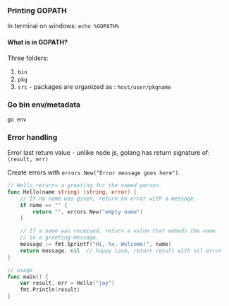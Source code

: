 
### Printing GOPATH

In terminal on windows:
`echo %GOPATH%`

#### What is in GOPATH?

Three folders:
1. `bin`
2. `pkg`
3. `src` - packages are organized as : `host/user/pkgname`

### Go bin env/metadata

`go env`

### Error handling

Error last return value - unlike node js, golang has return signature of:
`(result, err)`

Create errors with `errors.New("Error message goes here")`.

```go
// Hello returns a greeting for the named person.
func Hello(name string) (string, error) {
    // If no name was given, return an error with a message.
    if name == "" {
        return "", errors.New("empty name")
    }

    // If a name was received, return a value that embeds the name
    // in a greeting message.
    message := fmt.Sprintf("Hi, %v. Welcome!", name)
    return message, nil  // happy case, return result with nil error
}

// usage
func main() {
    var result, err = Hello("jay")
    fmt.Println(result)
}
```

